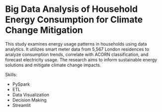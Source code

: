 # Big Data Analysis of Household Energy Consumption for Climate Change Mitigation

This study examines energy usage patterns in households using data analytics. It utilizes smart meter data from 5,567 London residences to analyze consumption trends, correlate with ACORN classification, and forecast electricity usage. The research aims to inform sustainable energy solutions and mitigate climate change impacts.

Skills:
- PySpark
- ETL
- Data Visualization
- Decision Making
- Streamlit
